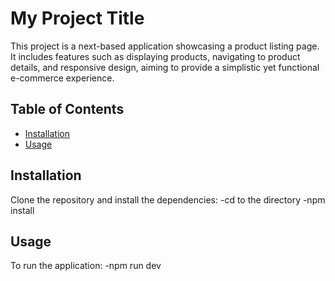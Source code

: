 # My Project Title

This project is a next-based application showcasing a product listing page. It includes features such as displaying products, navigating to product details, and responsive design, aiming to provide a simplistic yet functional e-commerce experience.

## Table of Contents

- [Installation](#installation)
- [Usage](#usage)

## Installation

Clone the repository and install the dependencies:
-cd to the directory
-npm install

## Usage

To run the application:
-npm run dev
